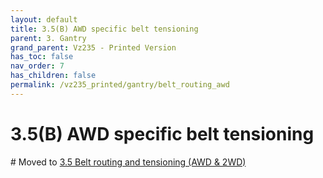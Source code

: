 ```yaml
---
layout: default
title: 3.5(B) AWD specific belt tensioning
parent: 3. Gantry
grand_parent: Vz235 - Printed Version
has_toc: false
nav_order: 7
has_children: false
permalink: /vz235_printed/gantry/belt_routing_awd
---
```


# 3.5(B) AWD specific belt tensioning

\# Moved to [3.5 Belt routing and tensioning (AWD & 2WD)](/vz235_printed/gantry/belt_routing)
